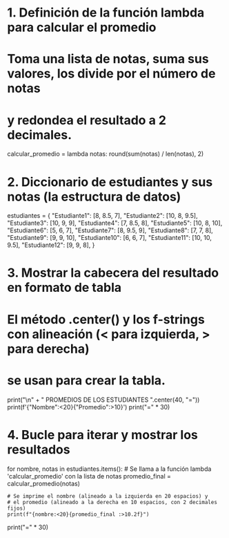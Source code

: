 # 1. Definición de la función lambda para calcular el promedio
# Toma una lista de notas, suma sus valores, los divide por el número de notas
# y redondea el resultado a 2 decimales.
calcular_promedio = lambda notas: round(sum(notas) / len(notas), 2)

# 2. Diccionario de estudiantes y sus notas (la estructura de datos)
estudiantes = {
    "Estudiante1": [8, 8.5, 7],
    "Estudiante2": [10, 8, 9.5],
    "Estudiante3": [10, 9, 9],
    "Estudiante4": [7, 8.5, 8],
    "Estudiante5": [10, 8, 10],
    "Estudiante6": [5, 6, 7],
    "Estudiante7": [8, 9.5, 9],
    "Estudiante8": [7, 7, 8],
    "Estudiante9": [9, 9, 10],
    "Estudiante10": [6, 6, 7],
    "Estudiante11": [10, 10, 9.5],
    "Estudiante12": [9, 9, 8],
}

# 3. Mostrar la cabecera del resultado en formato de tabla
# El método .center() y los f-strings con alineación (< para izquierda, > para derecha)
# se usan para crear la tabla.

print("\n" + " PROMEDIOS DE LOS ESTUDIANTES ".center(40, "="))
print(f'{"Nombre":<20}{"Promedio":>10}')
print("=" * 30)

# 4. Bucle para iterar y mostrar los resultados
for nombre, notas in estudiantes.items():
    # Se llama a la función lambda 'calcular_promedio' con la lista de notas
    promedio_final = calcular_promedio(notas)

    # Se imprime el nombre (alineado a la izquierda en 20 espacios) y
    # el promedio (alineado a la derecha en 10 espacios, con 2 decimales fijos)
    print(f"{nombre:<20}{promedio_final :>10.2f}")

print("=" * 30) 
